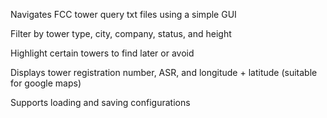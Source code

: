 Navigates FCC tower query txt files using a simple GUI

Filter by tower type, city, company, status, and height

Highlight certain towers to find later or avoid

Displays tower registration number, ASR, and longitude + latitude (suitable for google maps)

Supports loading and saving configurations
